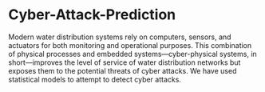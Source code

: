 # Cyber-Attack-Prediction
Modern water distribution systems rely on computers, sensors, and actuators for both monitoring and operational purposes. This combination of physical processes and embedded systems—cyber-physical systems, in short—improves the level of service of water distribution networks but exposes them to the potential threats of cyber attacks. We have used statistical models to attempt to detect cyber attacks. 
